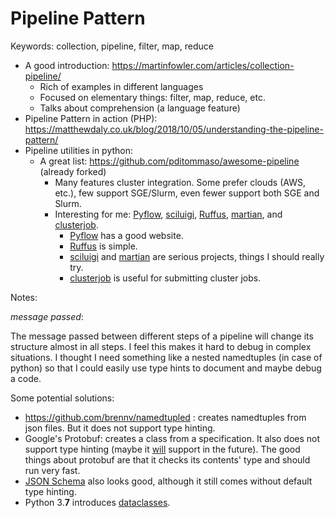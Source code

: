 # Pipeline Pattern

Keywords: collection, pipeline, filter, map, reduce

- A good introduction: <https://martinfowler.com/articles/collection-pipeline/>
  - Rich of examples in different languages
  - Focused on elementary things: filter, map, reduce, etc.
  - Talks about comprehension (a language feature)
- Pipeline Pattern in action (PHP): <https://matthewdaly.co.uk/blog/2018/10/05/understanding-the-pipeline-pattern/>
- Pipeline utilities in python:
  - A great list: <https://github.com/pditommaso/awesome-pipeline> (already forked)
    - Many features cluster integration. Some prefer clouds (AWS, etc.), 
      few support SGE/Slurm, even fewer support both SGE and Slurm.
    - Interesting for me: [Pyflow], [sciluigi], [Ruffus], [martian], and [clusterjob].
      - [Pyflow] has a good website. 
      - [Ruffus] is simple.
      - [sciluigi] and [martian] are serious projects, things I should really try.
      - [clusterjob] is useful for submitting cluster jobs.

Notes:

*message passed*: 

The message passed between different steps of a pipeline will change its structure almost in all steps.
I feel this makes it hard to debug in complex situations. I thought I need something like a nested namedtuples (in case of python) so that I could easily use type hints to document and maybe debug a code. 

Some potential solutions:
- <https://github.com/brennv/namedtupled> : creates namedtuples from json files. But it does not support type hinting.
- Google's Protobuf: creates a class from a specification. It also does not support type hinting (maybe it [will](gpth) support in the future). The good things about protobuf are that it checks its contents' type and should run very fast.
- [JSON Schema](jsonschema) also looks good, although it still comes without default type hinting.
- Python 3.**7** introduces [dataclasses](https://docs.python.org/3/library/dataclasses.html).

[Pyflow]: http://illumina.github.io/pyflow/
[sciluigi]: https://github.com/pharmbio/sciluigi
[Ruffus]: http://www.ruffus.org.uk/
[martian]: https://martian-lang.org/
[clusterjob]: http://clusterjob.org/
[gpth]: https://github.com/protocolbuffers/protobuf/issues/2638
[jsonschema]: https://json-schema.org/understanding-json-schema/index.html
